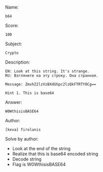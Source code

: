 Name:

	b64

Score:

	100

Subject:
	
	Crypto

Description:

	EN: Look at this string. It's strange.
	RU: Взгляните на эту строку. Она странная.

	Message: ZmxhZ2lzVzBXdGhpc2lzQkFTRTY0Cg==

	Hint 1. This is base64

Answer:

	W0WthisisBASE64

Author:

	[keva] firolunis

Solve by author:

* Look at the end of the string
* Realize that this is base64 encoded string
* Decode string
* Flag is W0WthisisBASE64
